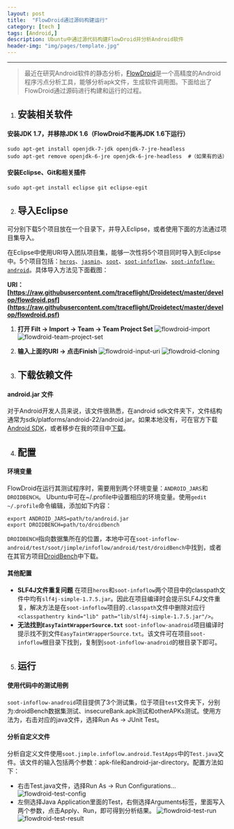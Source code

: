 ```yaml
---
layout: post
title:  "FlowDroid通过源码构建运行"
category: [tech ]
tags: [Android,]
description: Ubuntu中通过源代码构建FlowDroid并分析Android软件
header-img: "img/pages/template.jpg"
---
```



----
> 最近在研究Android软件的静态分析，[FlowDroid](https://blogs.uni-paderborn.de/sse/tools/flowdroid/)是一个高精度的Android程序污点分析工具，能够分析apk文件，生成软件调用图。下面给出了FlowDroid通过源码进行构建和运行的过程。

1. ## 安装相关软件 ##

#### 安装JDK 1.7，并移除JDK 1.6（FlowDroid不能再JDK 1.6下运行） ####
~~~ shell
sudo apt-get install openjdk-7-jdk openjdk-7-jre-headless 
sudo apt-get remove openjdk-6-jre openjdk-6-jre-headless  #（如果有的话）
~~~

#### 安装Eclipse、Git和相关插件 ####
~~~ shell
sudo apt-get install eclipse git eclipse-egit
~~~

2. ## 导入Eclipse #

可分别下载5个项目放在一个目录下，并导入Eclipse，或者使用下面的方法通过项目集导入。

在Eclipse中使用URI导入团队项目集，能够一次性将5个项目同时导入到Eclipse中。5个项目包括：[`heros`](https://github.com/Sable/heros.git)、[`jasmin`](https://github.com/Sable/jasmin.git)、[`soot`](https://github.com/Sable/soot.git)、[`soot-infoflow`](https://github.com/secure-software-engineering/soot-infoflow.git)、[`soot-infoflow-android`](https://github.com/secure-software-engineering/soot-infoflow-android.git)。具体导入方法见下面截图：

**URI： [https://raw.githubusercontent.com/traceflight/Droidetect/master/develop/flowdroid.psf](https://raw.githubusercontent.com/traceflight/Droidetect/master/develop/flowdroid.psf)**

1. **打开 Filt -> Import -> Team -> Team Project Set**
![flowdroid-import](http://7xsbrq.com1.z0.glb.clouddn.com/img/blogs/blog-flowdroid-import.png)
![flowdroid-team-project-set](http://7xsbrq.com1.z0.glb.clouddn.com/img/blogs/blog-flowdroid-team-project-set.png)

2. **输入上面的URI -> 点击Finish**
![flowdroid-input-uri](http://7xsbrq.com1.z0.glb.clouddn.com/img/blogs/blog-flowdroid-input-URI.png)
![flowdroid-cloning](http://7xsbrq.com1.z0.glb.clouddn.com/img/blogs/blog-flowdroid-cloning.png)


3. ## 下载依赖文件 #

#### android.jar 文件 ####
对于Android开发人员来说，该文件很熟悉，在android sdk文件夹下，文件结构通常为sdk/platforms/android-22/android.jar。如果本地没有，可在官方下载[Android SDK](https://developer.android.com/sdk/index.html)，或者移步在我的项目中[下载](https://github.com/traceflight/Android-related-repo/tree/master/Android%20Jars)。

4. ## 配置 #

#### 环境变量 ####
FlowDroid在运行其测试程序时，需要用到两个环境变量：`ANDROID_JARS`和`DROIDBENCH`。
Ubuntu中可在~/.profile中设置相应的环境变量。使用`gedit ~/.profile`命令编辑，添加如下内容：

~~~ shell
export ANDROID_JARS=path/to/android.jar
export DROIDBENCH=path/to/droidbench
~~~

`DROIDBENCH`指向数据集所在的位置，本地中可在`soot-infoflow-android/test/soot/jimple/infoflow/android/test/droidBench`中找到，或者在其官方项目[DroidBench](https://github.com/secure-software-engineering/DroidBench)中下载。

#### 其他配置 ####
  * **SLF4J文件重复问题**
  在项目`heros`和`soot-infoflow`两个项目中的classpath文件中均有`slf4j-simple-1.7.5.jar`。因此在项目编译时会提示SLF4J文件重复，解决方法是在`soot-infoflow`项目的`.classpath`文件中删除对应行`<classpathentry kind="lib" path="lib/slf4j-simple-1.7.5.jar"/>`。
  * **无法找到`EasyTaintWrapperSource.txt`**
  `soot-infoflow-anadroid`项目编译时提示找不到文件`EasyTaintWrapperSource.txt`。该文件可在项目`soot-infoflow`根目录下找到，复制到`soot-infoflow-anadroid`的根目录下即可。

5. ## 运行 #

#### 使用代码中的测试用例 ####
 `soot-infoflow-anadroid`项目提供了3个测试集，位于项目`test`文件夹下，分别为:droidBench数据集测试、insecureBank.apk测试和otherAPKs测试。使用方法为，右击对应的java文件，选择Run As -> JUnit Test。

#### 分析自定义文件 ####
 分析自定义文件使用`soot.jimple.infoflow.android.TestApps`中的`Test.java`文件。该文件的输入包括两个参数：apk-file和android-jar-directory。配置方法如下：

  * 右击Test.java文件，选择Run As -> Run Configurations...
  ![flowdroid-test-config](http://7xsbrq.com1.z0.glb.clouddn.com/img/blogs/blog-flowdroid-test-config.png)
  * 左侧选择Java Application里面的Test，右侧选择Arguments标签，里面写入两个参数，点击Apply、Run，即可得到分析结果。
  ![flowdroid-test-run](http://7xsbrq.com1.z0.glb.clouddn.com/img/blogs/blog-flowdroid-test-run.png)
  ![flowdroid-test-result](http://7xsbrq.com1.z0.glb.clouddn.com/img/blogs/blog-flowdroid-test-result.png)
